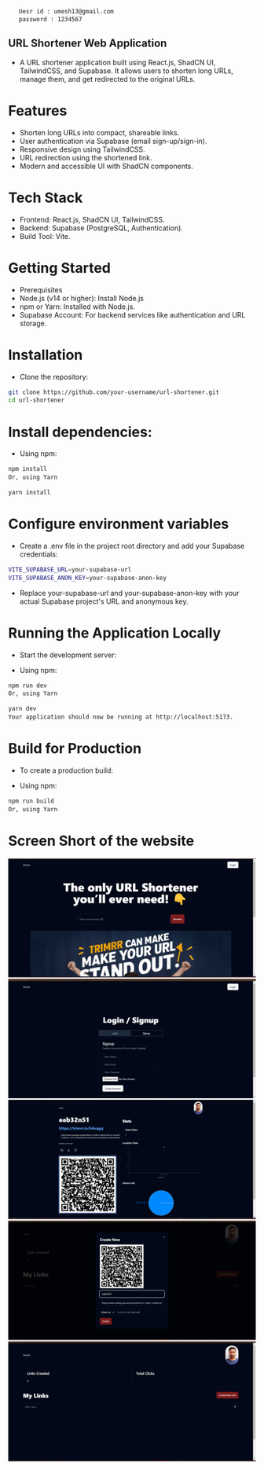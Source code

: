 ``` Test Application    Login

   Uesr id : umesh13@gmail.com
   password : 1234567
```


## URL Shortener Web Application
- A URL shortener application built using React.js, ShadCN UI, TailwindCSS, and Supabase. It allows users to shorten long URLs, manage them, and   get redirected to the original URLs.

# Features
- Shorten long URLs into compact, shareable links.
- User authentication via Supabase (email sign-up/sign-in).
- Responsive design using TailwindCSS.
- URL redirection using the shortened link.
- Modern and accessible UI with ShadCN components.

# Tech Stack
- Frontend: React.js, ShadCN UI, TailwindCSS.
- Backend: Supabase (PostgreSQL, Authentication).
- Build Tool: Vite.

# Getting Started
- Prerequisites
- Node.js (v14 or higher): Install Node.js
- npm or Yarn: Installed with Node.js.
- Supabase Account: For backend services like authentication and URL storage.

# Installation
- Clone the repository:
```bash    Copy code
git clone https://github.com/your-username/url-shortener.git
cd url-shortener
```
# Install dependencies:

- Using npm:

``` bash             Copy code
npm install
Or, using Yarn
```

``` bash                      Copy code
yarn install
```
# Configure environment variables

- Create a .env file in the project root directory and add your Supabase credentials:

```bash             Copy code
VITE_SUPABASE_URL=your-supabase-url
VITE_SUPABASE_ANON_KEY=your-supabase-anon-key
```
- Replace your-supabase-url and your-supabase-anon-key with your actual Supabase project's URL and anonymous key.

# Running the Application Locally
- Start the development server:

- Using npm:

``` bash   Copy code
npm run dev
Or, using Yarn
```

``` bash        Copy code
yarn dev
Your application should now be running at http://localhost:5173.
```

# Build for Production
- To create a production build:

- Using npm:

``` bash   Copy code
npm run build
Or, using Yarn
```

# Screen Short of the website

![Homepage Screenshot](./public/homepage.png)
![Register/ Login Screenshot](./public/register.png)
![QR Link ScreenShot](./public/qr.png)
![Link Generates Screenshot](./public/linkgenerat.png)
![Dashboard Screenshot](./public/loginsucc.png)




